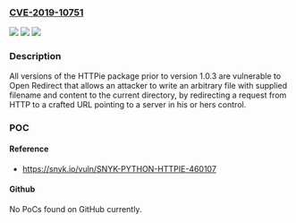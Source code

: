 ### [CVE-2019-10751](https://cve.mitre.org/cgi-bin/cvename.cgi?name=CVE-2019-10751)
![](https://img.shields.io/static/v1?label=Product&message=HTTPIE&color=blue)
![](https://img.shields.io/static/v1?label=Version&message=n%2Fa&color=blue)
![](https://img.shields.io/static/v1?label=Vulnerability&message=Open%20Redirect&color=brighgreen)

### Description

All versions of the HTTPie package prior to version 1.0.3 are vulnerable to Open Redirect that allows an attacker to write an arbitrary file with supplied filename and content to the current directory, by redirecting a request from HTTP to a crafted URL pointing to a server in his or hers control.

### POC

#### Reference
- https://snyk.io/vuln/SNYK-PYTHON-HTTPIE-460107

#### Github
No PoCs found on GitHub currently.

